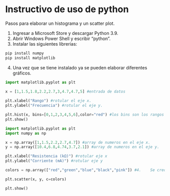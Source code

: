
# Instructivo de uso de python
Pasos para elaborar un histograma y un scatter plot.
1.	Ingresar a Microsoft Store y descargar Python 3.9.
2.	Abrir Windows Power Shell y escribir “python”.
3.	Instalar las siguientes librerias:
``` bash
pip install numpy
pip install matplotlib
```
4.	Una vez que se tiene instalado ya se pueden elaborar diferentes gráficos. 


``` python
import matplotlib.pyplot as plt
 
x = [1,1.5,1.8,2.2,2.7,3,4.7,4.7,5] #entrada de datos

plt.xlabel("Rango") #rotular el eje x.
plt.ylabel("Frecuencia") #rotular el eje y.

plt.hist(x, bins=[0,1,2,3,4,5,6],color="red") #los bins son los rangos que quiero tomar.
plt.show()
```




```python
import matplotlib.pyplot as plt
import numpy as np

x = np.array([1,1.5,2.2,2.7,4.7]) #array de numeros en el eje x.
y = np.array([10.4,6.8,4.74,3.7,2.1]) #array de numeros en el eje y.

plt.xlabel("Resistencia (kΩ)") #rotular eje x
plt.ylabel("Corriente (mA)") #rotular eje y

colors = np.array(["red","green","blue","black","pink"]) #4.	Se creo una variable llamada colors, en donde se asocia un color a cada par de ejes coordenados.

plt.scatter(x, y, c=colors)

plt.show()
```
